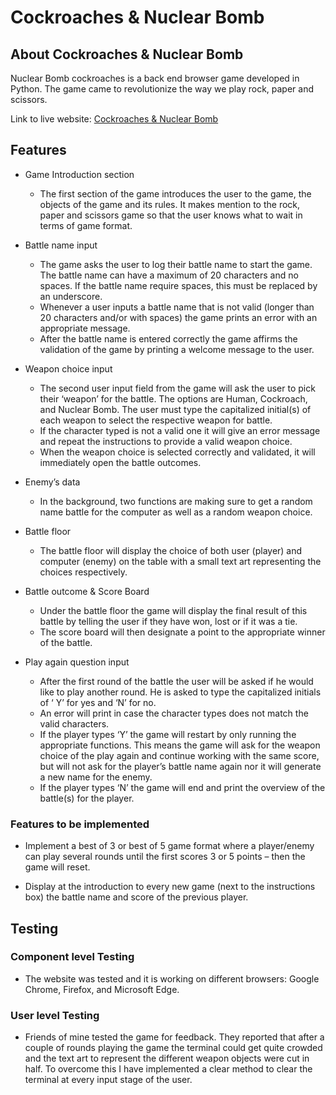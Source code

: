 # Cockroaches & Nuclear Bomb

## About Cockroaches & Nuclear Bomb
Nuclear Bomb cockroaches is a back end browser game developed in Python. The game came to revolutionize the way we play rock, paper and scissors. 

Link to live website: [Cockroaches & Nuclear Bomb](https://cockroaches-nuclear-bombs.herokuapp.com/)



<a name="features"></a>

## Features

- Game Introduction section
    - The first section of the game introduces the user to the game, the objects of the game and its rules. It makes mention to the rock, paper and scissors game so that the user knows what to wait in terms of game format. 

- Battle name input
    - The game asks the user to log their battle name to start the game. The battle name can have a maximum of 20 characters and no spaces. If the battle name require spaces, this must be replaced by an underscore. 
    - Whenever a user inputs a battle name that is not valid (longer than 20 characters and/or with spaces) the game prints an error with an appropriate message. 
    - After the battle name is entered correctly the game affirms the validation of the game by printing a welcome message to the user. 

- Weapon choice input
    - The second user input field from the game will ask the user to pick their ‘weapon’ for the battle. The options are Human, Cockroach, and Nuclear Bomb. The user must type the capitalized initial(s) of each weapon to select the respective weapon for battle. 
    - If the character typed is not a valid one it will give an error message and repeat the instructions to provide a valid weapon choice.   
    - When the weapon choice is selected correctly and validated, it will immediately open the battle outcomes. 

- Enemy’s data
    - In the background, two functions are making sure to get a random name battle for the computer as well as a random weapon choice. 

- Battle floor
    - The battle floor will display the choice of both user (player) and computer (enemy) on the table with a small text art representing the choices respectively. 

- Battle outcome & Score Board
    - Under the battle floor the game will display the final result of this battle by telling the user if they have won, lost or if it was a tie.  
    - The score board will then designate a point to the appropriate winner of the battle.

- Play again question input  
    - After the first round of the battle the user will be asked if he would like to play another round. He is asked to type the capitalized initials of ‘ Y’  for yes and ‘N’ for no. 
    - An error will print in case the character types does not match the valid characters.
    - If the player types ‘Y’ the game will restart by only running the appropriate functions. This means the game will ask for the weapon choice of the play again and continue working with the same score, but will not ask for the player’s battle name again nor it will generate a new name for the enemy.
    - If the player types ‘N’ the game will end and print the overview of the battle(s) for the player. 

<a name="features-to-be-implemented"></a>

### Features to be implemented

- Implement a best of 3 or best of 5 game format where a player/enemy can play several rounds until the first scores 3 or 5 points – then the game will reset. 

- Display at the introduction to every new game (next to the instructions box) the battle name and score of the previous player.  

<a name="testing"></a>

## Testing

<a name="component-level-testing"></a>

### Component level Testing
- The website was tested and it is working on different browsers: Google Chrome, Firefox, and Microsoft Edge.

<a name="user-level-testing"></a>

### User level Testing
- Friends of mine tested the game for feedback. They reported that after a couple of rounds playing the game the terminal could get quite crowded and the text art to represent the different weapon objects were cut in half. To overcome this I have implemented a clear method to clear the terminal at every input stage of the user. 
